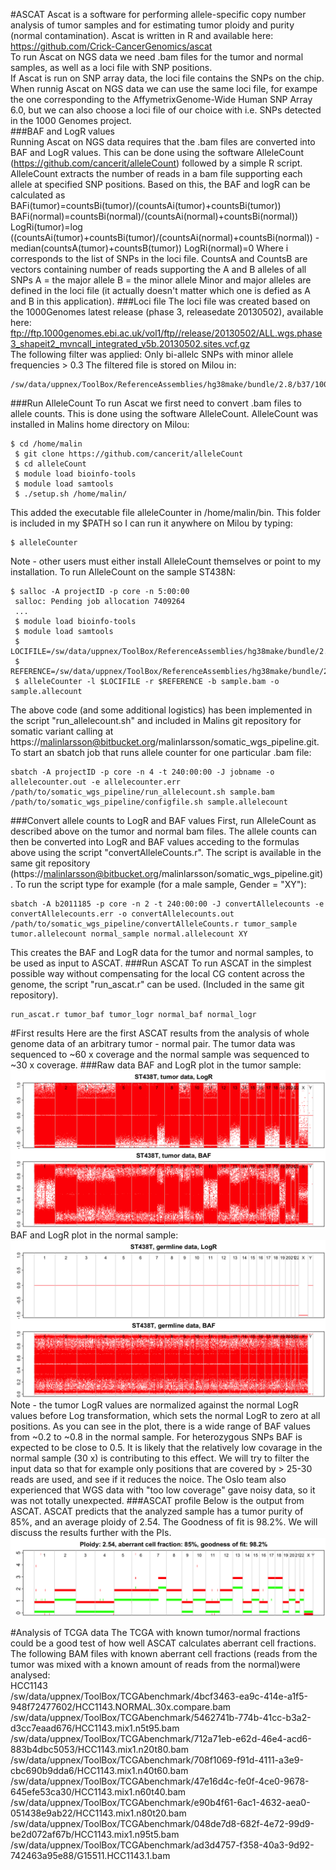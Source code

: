 #ASCAT
Ascat is a software for performing allele-specific copy number analysis of tumor samples and for estimating tumor ploidy and purity (normal contamination). Ascat is written in R and available here: https://github.com/Crick-CancerGenomics/ascat    
To run Ascat on NGS data we need .bam files for the tumor and normal samples, as well as a loci file with SNP positions.  
If Ascat is run on SNP array data, the loci file contains the SNPs on the chip. When runnig Ascat on NGS data we can use the same loci file, for exampe the one corresponding to the AffymetrixGenome-Wide Human SNP Array 6.0, but we can also choose a loci file of our choice with i.e. SNPs detected in the 1000 Genomes project.  
###BAF and LogR values  
Running Ascat on NGS data requires that the .bam files are converted into BAF and LogR values. This can be done using the software AlleleCount (https://github.com/cancerit/alleleCount) followed by a simple R script. AlleleCount extracts the number of reads in a bam file supporting each allele at specified SNP positions. Based on this, the BAF and logR can be calculated as   
BAFi(tumor)=countsBi(tumor)/(countsAi(tumor)+countsBi(tumor))
BAFi(normal)=countsBi(normal)/(countsAi(normal)+countsBi(normal))
LogRi(tumor)=log ((countsAi(tumor)+countsBi(tumor)/(countsAi(normal)+countsBi(normal)) - median(countsA(tumor)+countsB(tumor))
LogRi(normal)=0
Where i corresponds to the list of SNPs in the loci file. 
CountsA and CountsB are vectors containing number of reads supporting the A and B alleles of all SNPs 
A = the major allele 
B = the minor allele 
Minor and major alleles are defined in the loci file (it actually doesn't matter which one is defied as A and B in this application). 
###Loci file
The loci file was created based on the 1000Genomes latest release (phase 3, releasedate 20130502), available here:  
ftp://ftp.1000genomes.ebi.ac.uk/vol1/ftp//release/20130502/ALL.wgs.phase3_shapeit2_mvncall_integrated_v5b.20130502.sites.vcf.gz  
The following filter was applied: Only bi-allelc SNPs with minor allele frequencies > 0.3
The filtered file is stored on Milou in:
```
/sw/data/uppnex/ToolBox/ReferenceAssemblies/hg38make/bundle/2.8/b37/1000G_phase3_20130502_SNP_maf0.3.loci
```
###Run AlleleCount
To run Ascat we first need to convert .bam files to allele counts. This is done using the software AlleleCount. 
AlleleCount was installed in Malins home directory on Milou:
```
$ cd /home/malin
 $ git clone https://github.com/cancerit/alleleCount
 $ cd alleleCount
 $ module load bioinfo-tools
 $ module load samtools
 $ ./setup.sh /home/malin/
 ```
This added the executable file alleleCounter in /home/malin/bin. This folder is included in my $PATH so I can run it anywhere on Milou by typing:
```
$ alleleCounter
```
Note - other users must either install AlleleCount themselves or point to my installation.
To run AlleleCount on the sample ST438N:
```
$ salloc -A projectID -p core -n 5:00:00
 salloc: Pending job allocation 7409264
 ...
 $ module load bioinfo-tools
 $ module load samtools
 $ LOCIFILE=/sw/data/uppnex/ToolBox/ReferenceAssemblies/hg38make/bundle/2.8/b37/1000G_phase3_20130502_SNP_maf0.01.loci
 $ REFERENCE=/sw/data/uppnex/ToolBox/ReferenceAssemblies/hg38make/bundle/2.8/b37/human_g1k_v37.fasta
 $ alleleCounter -l $LOCIFILE -r $REFERENCE -b sample.bam -o sample.allecount
```
The above code (and some additional logistics) has been implemented in the script "run_allelecount.sh" and included in Malins git repository for somatic variant calling at https://malinlarsson@bitbucket.org/malinlarsson/somatic_wgs_pipeline.git. 
To start an sbatch job that runs allele counter for one particular .bam file:
```
sbatch -A projectID -p core -n 4 -t 240:00:00 -J jobname -o allelecounter.out -e allelecounter.err /path/to/somatic_wgs_pipeline/run_allelecount.sh sample.bam /path/to/somatic_wgs_pipeline/configfile.sh sample.allelecount
```
###Convert allele counts to LogR and BAF values
First, run AlleleCount as described above on the tumor and normal bam files.
The allele counts can then be converted into LogR and BAF values acceding to the formulas above using the script "convertAlleleCounts.r". The script is available in the same git repository (https://malinlarsson@bitbucket.org/malinlarsson/somatic_wgs_pipeline.git). 
To run the script type for example (for a male sample, Gender = "XY"):
```
sbatch -A b2011185 -p core -n 2 -t 240:00:00 -J convertAllelecounts -e convertAllelecounts.err -o convertAllelecounts.out /path/to/somatic_wgs_pipeline/convertAlleleCounts.r tumor_sample tumor.allelecount normal_sample normal.allelecount XY
```
This creates the BAF and LogR data for the tumor and normal samples, to be used as input to ASCAT.
###Run ASCAT
To run ASCAT in the simplest possible way without compensating for the local CG content across the genome, the script "run_ascat.r" can be used. (Included in the same git repository).
```
run_ascat.r tumor_baf tumor_logr normal_baf normal_logr
```
#First results
Here are the first ASCAT results from the analysis of whole genome data of an arbitrary tumor - normal pair. 
The tumor data was sequenced to ~60 x coverage and the normal sample was sequenced to ~30 x coverage. 
###Raw data
BAF and LogR plot in the tumor sample: 
![Tumor raw data](ascat.tumor.png)
BAF and LogR plot in the normal sample:
![Normal raw data](ascat.germline.png)
Note - the tumor LogR values are normalized against the normal LogR values before Log transformation, which sets the normal LogR to zero at all positions. 
As you can see in the plot, there is a wide range of BAF values from ~0.2 to ~0.8 in the normal sample. For heterozygous SNPs BAF is expected to be close to 0.5. It is likely that the relatively low covarage in the normal sample (30 x) is contributing to this effect. We will try to filter the input data so that for example only positions that are covered by > 25-30 reads are used, and see if it reduces the noice. 
The Oslo team also experienced that WGS data with "too low coverage" gave noisy data, so it was not totally unexpected. 
###ASCAT profile
Below is the output from ASCAT. ASCAT predicts that the analyzed sample has a tumor purity of 85%, and an average ploidy of 2.54. The Goodness of fit is 98.2%. 
We will discuss the results further with the PIs. 
![ASCAT profile](ASCATprofile.png)

#Analysis of TCGA data
The TCGA with known tumor/normal fractions could be a good test of how well ASCAT calculates aberrant cell fractions. The following BAM files with known aberrant cell fractions (reads from the tumor was mixed with a known amount of reads from the normal)were analysed:  
HCC1143  
/sw/data/uppnex/ToolBox/TCGAbenchmark/4bcf3463-ea9c-414e-a1f5-948f72477602/HCC1143.NORMAL.30x.compare.bam  
/sw/data/uppnex/ToolBox/TCGAbenchmark/5462741b-774b-41cc-b3a2-d3cc7eaad676/HCC1143.mix1.n5t95.bam  
/sw/data/uppnex/ToolBox/TCGAbenchmark/712a71eb-e62d-46e4-acd6-883b4dbc5053/HCC1143.mix1.n20t80.bam  
/sw/data/uppnex/ToolBox/TCGAbenchmark/708f1069-f91d-4111-a3e9-cbc690b9dda6/HCC1143.mix1.n40t60.bam  
/sw/data/uppnex/ToolBox/TCGAbenchmark/47e16d4c-fe0f-4ce0-9678-645efe53ca30/HCC1143.mix1.n60t40.bam  
/sw/data/uppnex/ToolBox/TCGAbenchmark/e90b4f61-6ac1-4632-aea0-051438e9ab22/HCC1143.mix1.n80t20.bam  
/sw/data/uppnex/ToolBox/TCGAbenchmark/048de7d8-682f-4e72-99d9-be2d072af67b/HCC1143.mix1.n95t5.bam  
/sw/data/uppnex/ToolBox/TCGAbenchmark/ad3d4757-f358-40a3-9d92-742463a95e88/G15511.HCC1143.1.bam  

